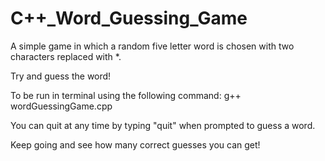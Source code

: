 # C++_Word_Guessing_Game

A simple game in which a random five letter word is chosen with two characters replaced with *.

Try and guess the word!

To be run in terminal using the following command: g++ wordGuessingGame.cpp

You can quit at any time by typing "quit" when prompted to guess a word.

Keep going and see how many correct guesses you can get!
